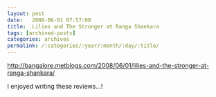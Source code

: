 ```yaml
---
layout: post
date:	2008-06-01 07:57:00
title:  Lilies and The Stronger at Ranga Shankara
tags: [archived-posts]
categories: archives
permalink: /:categories/:year/:month/:day/:title/
---
```

http://bangalore.metblogs.com/2008/06/01/lilies-and-the-stronger-at-ranga-shankara/

I enjoyed writing these reviews...!

